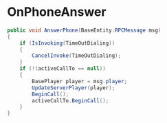<Badge type="danger" text="Carbon Compatible"/><Badge type="warning" text="Oxide Compatible"/>
# OnPhoneAnswer
```csharp
public void AnswerPhone(BaseEntity.RPCMessage msg)
{
	if (IsInvoking(TimeOutDialing))
	{
		CancelInvoke(TimeOutDialing);
	}
	if (!(activeCallTo == null))
	{
		BasePlayer player = msg.player;
		UpdateServerPlayer(player);
		BeginCall();
		activeCallTo.BeginCall();
	}
}

```
